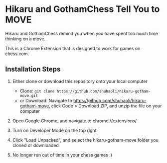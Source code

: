# Hikaru and GothamChess Tell You to MOVE
Hikaru and GothamChess remind you when you have spent too much time thinking on a move.

This is a Chrome Extension that is designed to work for games on chess.com.

## Installation Steps

1. Either clone or download this repository onto your local computer
    - Clone: `git clone https://github.com/shuhaoli/hikaru-gotham-move.git`
    - or Download: Navigate to https://github.com/shuhaoli/hikaru-gotham-move, click Code > Download ZIP, and unzip the file on your computer

2. Open Google Chrome, and navigate to chrome://extensions/

3. Turn on Developer Mode on the top right

4. Click "Load Unpacked", and select the hikaru-gotham-move folder you cloned or downloaded

5. No longer run out of time in your chess games :)
